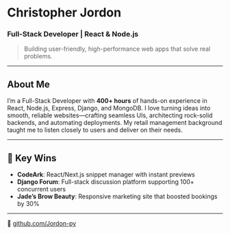 # Christopher Jordon  
### Full-Stack Developer | React & Node.js  

> Building user-friendly, high-performance web apps that solve real problems.

---

## About Me
I’m a Full-Stack Developer with **400+ hours** of hands-on experience in React, Node.js, Express, Django, and MongoDB. I love turning ideas into smooth, reliable websites—crafting seamless UIs, architecting rock-solid backends, and automating deployments. My retail management background taught me to listen closely to users and deliver on their needs.

---

## 🚀 Key Wins
- **CodeArk**: React/Next.js snippet manager with instant previews  
- **Django Forum**: Full-stack discussion platform supporting 100+ concurrent users  
- **Jade’s Brow Beauty**: Responsive marketing site that boosted bookings by 30%

---

🔗 [github.com/Jordon-py](https://github.com/Jordon-py)  

<!---
Jordon-py/Jordon-py is a ✨ special ✨ repository because its `README.md` (this file) appears on your GitHub profile.
You can click the Preview link to take a look at your changes.
--->
